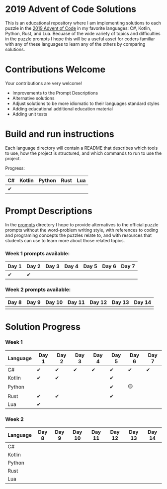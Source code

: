# 2019 Advent of Code Solutions

This is an educational repository where I am implementing solutions to each puzzle in the [2019 Advent of Code](https://adventofcode.com/2019) in my favorite languages: C#, Kotlin, Python, Rust, and Lua. Becuase of the wide variety of topics and difficulties in the puzzle prompts I hope this will be a useful asset for coders familiar with any of these languages to learn any of the others by comparing solutions. 

# Contributions Welcome

Your contributions are very welcome! 
 * Improvements to the Prompt Descriptions
 * Alternative solutions
 * Adjust solutions to be more idiomatic to their languages standard styles
 * Adding educational additional education material
 * Adding unit tests
 
# Build and run instructions

Each language directory will contain a README that describes which tools to use, how the project is structured, and which commands to run to use the project.

Progress:

| C# | Kotlin | Python | Rust | Lua |
|----|--------|--------|------|-----|
| ✔  |        |        |      |     |


# Prompt Descriptions

In the [prompts](prompts/) directory I hope to provide alternatives to the official puzzle prompts without the word-problem writing style, with references to coding and programing concepts the puzzles relate to, and with resources that students can use to learn more about those related topics.

### Week 1 prompts available:
| Day 1 | Day 2 | Day 3 | Day 4 | Day 5 | Day 6 | Day 7 |
|-------|-------|-------|-------|-------|-------|-------|
| ✔    | ✔     |       |       |       |       |       |

### Week 2 prompts available:
| Day 8 | Day 9 | Day 10 | Day 11 | Day 12 | Day 13 | Day 14 |
|-------|-------|--------|--------|--------|--------|--------|
|       |       |        |        |        |        |        |

# Solution Progress

### Week 1

| Language | Day 1 | Day 2 | Day 3 | Day 4 | Day 5 | Day 6 | Day 7 |
|----------|-------|-------|-------|-------|-------|-------|-------|
| C#       | ✔     | ✔    | ✔     | ✔    | ✔     | ✔    | ✔     |
| Kotlin   | ✔     | ✔    |       |       | ✔     |       |       |
| Python   |       |       |       |       | ✔     | 🟡    |       |
| Rust     | ✔     | ✔    |       |       | ✔     |       |       |
| Lua      | ✔     |       |       |       |       |       |       |

### Week 2

| Language | Day 8 | Day 9 | Day 10 | Day 11 | Day 12 | Day 13 | Day 14 |
|----------|-------|-------|--------|--------|--------|--------|--------|
| C#       |       |       |        |        |        |        |        |
| Kotlin   |       |       |        |        |        |        |        |
| Python   |       |       |        |        |        |        |        |
| Rust     |       |       |        |        |        |        |        |
| Lua      |       |       |        |        |        |        |        |

